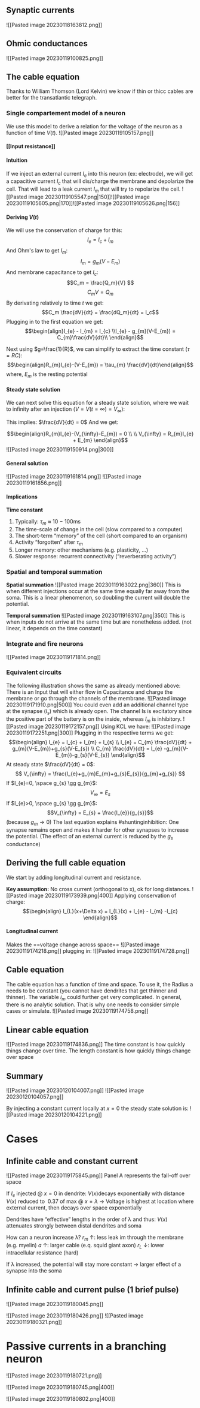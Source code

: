 ```toc
```


## Synaptic currents
![[Pasted image 20230118163812.png]]

## Ohmic conductances
![[Pasted image 20230119100825.png]]

## The cable equation
Thanks to William Thomson (Lord Kelvin) we know if thin or thicc cables are better for the transatlantic telegraph.

### Single compartement model of a neuron
We use this model to derive a relation for the voltage of the neuron as a function of time $V(t)$. 
![[Pasted image 20230119105157.png]]
#### [[Input resistance]]

#### Intuition
If we inject an external current $I_e$ into this neuron (ex: electrode), we will get a capacitive current $I_c$ that will dis/charge the membrane and depolarize the cell. That will lead to a leak current $I_m$ that will try to repolarize the cell.
![[Pasted image 20230119105547.png|150]]![[Pasted image 20230119105605.png|170]]![[Pasted image 20230119105626.png|156]]

#### Deriving $V(t)$
We will use the conservation of charge for this:
$$I_e = I_c + I_m$$
And Ohm's law to get $I_m$:
$$I_m = g_m(V-E_m)$$
And membrane capacitance to get $I_c$:
$$C_m = \frac{Q_m}{V} $$
$$C_m V = Q_m$$
By derivating relatively to time $t$ we get:
$$C_m \frac{dV}{dt} = \frac{dQ_m}{dt} = I_c$$
Plugging in to the first equation we get:
$$\begin{align}I_{e} - I_{m} = I_{c} \\I_{e} - g_{m}(V-E_{m}) = C_{m}\frac{dV}{dt}\\ \end{align}$$

Next using $g=\frac{1}{R}$, we can simplify to extract the time constant ($\tau = RC$):
$$\begin{align}R_{m}I_{e}-(V-E_{m}) = \tau_{m} \frac{dV}{dt}\end{align}$$
where, $E_{m}$ is the resting potential

#### **Steady state solution**
We can next solve this equation for a steady state solution, where we wait to infinity after an injection ($V = V(t=\infty) = V_{\infty}$):

This implies: $\frac{dV}{dt} = 0$
And we get:

$$\begin{align}R_{m}I_{e}-(V_{\infty}-E_{m}) = 0 \\ \\ V_{\infty} = R_{m}I_{e} + E_{m} \end{align}$$
![[Pasted image 20230119150914.png|300]]

#### General solution
![[Pasted image 20230119161814.png]]
![[Pasted image 20230119161856.png]]

#### Implications

**Time constant**
1. Typically: $\tau_{m}$ ≈ 10 − 100ms
2. The time-scale of change in the cell (slow compared to a computer)
3. The short-term “memory” of the cell (short compared to an organism)
4. Activity “forgotten” after $\tau_{m}$
5. Longer memory: other mechanisms (e.g. plasticity, ...)
6. Slower response: recurrent connectivity (“reverberating activity”)


### Spatial and temporal summation

**Spatial summation**
![[Pasted image 20230119163022.png|360]]
This is when different injections occur at the same time equally far away from the soma. This is a linear phenomenon, so doubling the current will double the potential.

**Temporal summation**
![[Pasted image 20230119163107.png|350]]
This is when inputs do not arrive at the same time but are nonetheless added. (not linear, it depends on the time constant)

### Integrate and fire neurons
![[Pasted image 20230119171814.png]]

### Equivalent circuits
The following illustration shows the same as already mentioned above: There is an Input that will either flow in Capacitance and charge the membrane or go through the channels of the membrane.
![[Pasted image 20230119171910.png|500]]
You could even add an additional channel type at the synapse ($I_{s}$) which is already open. The channel Is is excitatory since the positive part of the battery is on the inside, whereas $I_{m}$ is inhibitory.
![[Pasted image 20230119172157.png]]
Using KCL we have:
![[Pasted image 20230119172251.png|300]]
Plugging in the respective terms we get:
$$\begin{align}
I_{e} = I_{c} + I_{m} + I_{s} \\
I_{e} = C_{m} \frac{dV}{dt} + g_{m}(V-E_{m})+g_{s}(V-E_{s}) \\
C_{m} \frac{dV}{dt} = I_{e} -g_{m}(V-E_{m})-g_{s}(V-E_{s}) 
\end{align}$$
At steady state $\frac{dV}{dt} = 0$:
$$
V_{\infty} = \frac{I_{e}+g_{m}E_{m}+g_{s}E_{s}}{g_{m}+g_{s}}
$$
If $I_{e}=0, \space  g_{s} \gg g_{m}$:
$$V_{\infty} = E_{s}$$
If $I_{e}>0, \space  g_{s} \gg g_{m}$:
$$V_{\infty} = E_{s} + \frac{I_{e}}{g_{s}}$$
(because $g_{m} \rightarrow 0$)
The last equation explains #shuntinginhibition: One synapse remains open and makes it harder for other synapses to increase the potential. (The effect of an external current is reduced by the $g_{s}$ conductance)

## Deriving the full cable equation
We start by adding longitudinal current and resistance. 

**Key assumption:**
No cross current (orthogonal to x), ok for long distances.
![[Pasted image 20230119173939.png|400]]
Applying conservation of charge:
$$\begin{align}
I_{L}(x+\Delta x) = I_{L}(x) + I_{e} - I_{m} -I_{c}
\end{align}$$
#### Longitudinal current
Makes the ==voltage change across space==
![[Pasted image 20230119174218.png]]
plugging in:
![[Pasted image 20230119174728.png]]

## Cable equation
The cable equation has a function of time and space. To use it, the Radius a needs to be constant (you cannot have dendrites that get thinner and thinner). The variable $i_{m}$ could further get very complicated. In general, there is no analytic solution. That is why one needs to consider simple cases or simulate.
![[Pasted image 20230119174758.png]]

## Linear cable equation

![[Pasted image 20230119174836.png]]
The time constant is how quickly things change over time.
The length constant is how quickly things change over space

## Summary
![[Pasted image 20230120104007.png]]
![[Pasted image 20230120104057.png]]

By injecting a constant current locally at $x=0$ the steady state solution is:
![[Pasted image 20230120104221.png]]
# Cases

## Infinite cable and constant current
![[Pasted image 20230119175845.png]]
Panel A represents the fall-off over space

If $I_{e}$ injected @ $x=0$ in dendrite: 
	$V(x)$decays exponentially with distance 
	$V(x)$ reduced to $~0.37$ of max @ $x=λ$
	$\rightarrow$ Voltage is highest at location where external current, then decays over space exponentially 
	
Dendrites have “effective” lengths in the order of λ and thus: 
	$V(x$) attenuates strongly between distal dendrites and soma 
	
How can a neuron increase λ? 
	$r_{m}$ ↑: less leak im through the membrane (e.g. myelin) 
	$a$ ↑: larger cable (e.q. squid giant axon) 
	$r_{L}$ ↓: lower intracellular resistance (hard) 
	
If λ increased, the potential will stay more constant $\rightarrow$ larger effect of a synapse into the soma

## Infinite cable and current pulse (1 brief pulse)
![[Pasted image 20230119180045.png]]

![[Pasted image 20230119180426.png]]
![[Pasted image 20230119180321.png]]

# Passive currents in a branching neuron

![[Pasted image 20230119180721.png]]

![[Pasted image 20230119180745.png|400]]

![[Pasted image 20230119180802.png|400]]